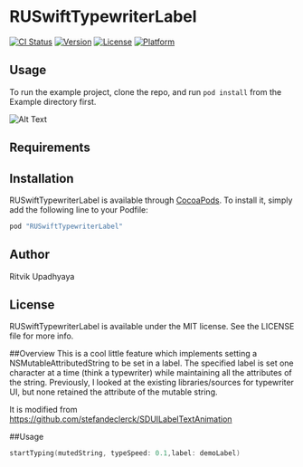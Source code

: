 # RUSwiftTypewriterLabel

[![CI Status](http://img.shields.io/travis/ritvikupadhyaya/RUSwiftTypewriterLabel.svg?style=flat)](https://travis-ci.org/ritvikupadhyaya/RUSwiftTypewriterLabel)
[![Version](https://img.shields.io/cocoapods/v/RUSwiftTypewriterLabel.svg?style=flat)](http://cocoapods.org/pods/RUSwiftTypewriterLabel)
[![License](https://img.shields.io/cocoapods/l/RUSwiftTypewriterLabel.svg?style=flat)](http://cocoapods.org/pods/RUSwiftTypewriterLabel)
[![Platform](https://img.shields.io/cocoapods/p/RUSwiftTypewriterLabel.svg?style=flat)](http://cocoapods.org/pods/RUSwiftTypewriterLabel)

## Usage

To run the example project, clone the repo, and run `pod install` from the Example directory first.

![Alt Text](https://cloud.githubusercontent.com/assets/5144703/14835995/aa766c7a-0bd2-11e6-897e-e0af77dc19d6.gif)

## Requirements

## Installation

RUSwiftTypewriterLabel is available through [CocoaPods](http://cocoapods.org). To install
it, simply add the following line to your Podfile:

```ruby
pod "RUSwiftTypewriterLabel"
```

## Author

Ritvik Upadhyaya

## License

RUSwiftTypewriterLabel is available under the MIT license. See the LICENSE file for more info.

##Overview
This is a cool little feature which implements setting a NSMutableAttributedString to be set in a label. The specified label is set one character at a time (think a typewriter) while maintaining all the attributes of the string. Previously, I looked at the existing libraries/sources for typewriter UI, but none retained the attribute of the mutable string.

It is modified from https://github.com/stefandeclerck/SDUILabelTextAnimation

##Usage
```swift
startTyping(mutedString, typeSpeed: 0.1,label: demoLabel)
```
